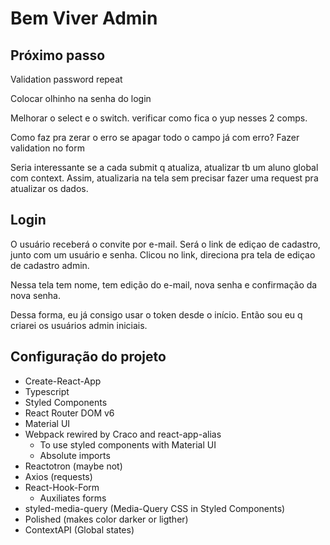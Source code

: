 # Bem Viver Admin

## Próximo passo

Validation password repeat

Colocar olhinho na senha do login

Melhorar o select e o switch. verificar como fica o yup nesses 2 comps.

Como faz pra zerar o erro se apagar todo o campo já com erro?
Fazer validation no form

Seria interessante se a cada submit q atualiza, atualizar tb um aluno global com context.
Assim, atualizaria na tela sem precisar fazer uma request pra atualizar os dados.

## Login

O usuário receberá o convite por e-mail. Será o link de ediçao de cadastro, junto com um usuário e senha. Clicou no link, direciona pra tela de ediçao de cadastro admin.

Nessa tela tem nome, tem edição do e-mail, nova senha e confirmação da nova senha.

Dessa forma, eu já consigo usar o token desde o início. Então sou eu q criarei os usuários admin iniciais.

## Configuração do projeto

- Create-React-App
- Typescript
- Styled Components
- React Router DOM v6
- Material UI
- Webpack rewired by Craco and react-app-alias
  - To use styled components with Material UI
  - Absolute imports
- Reactotron (maybe not)
- Axios (requests)
- React-Hook-Form
  - Auxiliates forms
- styled-media-query (Media-Query CSS in Styled Components)
- Polished (makes color darker or ligther)
- ContextAPI (Global states)
